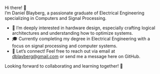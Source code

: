 

Hi there! 👋  
I’m Daniel Blayberg, a passionate graduate of Electrical Engineering specializing in Computers and Signal Processing.  

- 🔧 I’m deeply interested in hardware design, especially crafting logical architectures and understanding how to optimize systems.  
- 🎓 Currently completing my degree in Electrical Engineering with a focus on signal processing and computer systems.  
- 💬 Let’s connect! Feel free to reach out via email at dblayberg@gmail.com or send me a message here on GitHub.  

Looking forward to collaborating and learning together! 🚀  
